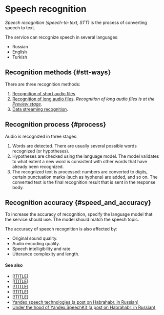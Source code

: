 # Speech recognition

_Speech recognition (speech-to-text, STT)_ is the process of converting speech to text.

The service can recognize speech in several languages:

* Russian
* English
* Turkish

## Recognition methods {#stt-ways}

There are three recognition methods:

1. [Recognition of short audio files](request.md).
1. [Recognition of long audio files](transcribation.md). _Recognition of long audio files is at the [Preview stage](../../overview/concepts/launch-stages)._
1. [Data streaming recognition](streaming.md).

## Recognition process {#process}

Audio is recognized in three stages:

1. Words are detected. There are usually several possible words recognized (or hypotheses).
1. Hypotheses are checked using the language model. The model validates to what extent a new word is consistent with other words that have already been recognized.
1. The recognized text is processed: numbers are converted to digits, certain punctuation marks (such as hyphens) are added, and so on. The converted text is the final recognition result that is sent in the response body.

## Recognition accuracy {#speed_and_accuracy}

To increase the accuracy of recognition, specify the language model that the service should use. The model should match the speech topic.

The accuracy of speech recognition is also affected by:

* Original sound quality.
* Audio encoding quality.
* Speech intelligibility and rate.
* Utterance complexity and length.

#### See also

* [[!TITLE]](formats.md)
* [[!TITLE]](models.md)
* [[!TITLE]](request.md)
* [[!TITLE]](streaming.md)
* [[!TITLE]](transcribation.md)
* [Yandex speech technologies (a post on Habrahabr, in Russian)](https://habrahabr.ru/company/yandex/blog/243813/)
* [Under the hood of Yandex.SpeechKit (a post on Habrahabr, in Russian)](https://habrahabr.ru/company/yandex/blog/198556/)

